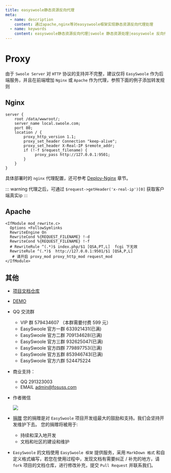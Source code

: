 ```yaml
---
title: easyswoole静态资源反向代理
meta:
  - name: description
    content: 通过apache,nginx等对easyswoole框架实现静态资源反向代理处理
  - name: keywords
    content: easyswoole静态资源反向代理|swoole 静态资源处理|easyswoole 反向代理|swoole 反向代理
---
```

# Proxy
由于 `Swoole Server` 对 `HTTP` 协议的支持并不完整，建议仅将 `EasySwoole` 作为后端服务，并且在前端增加 `Nginx` 或 `Apache` 作为代理，参照下面的例子添加转发规则


## Nginx
```
server {
    root /data/wwwroot/;
    server_name local.swoole.com;
    port 80;
    location / {
        proxy_http_version 1.1;
        proxy_set_header Connection "keep-alive";
        proxy_set_header X-Real-IP $remote_addr;
        if (!-f $request_filename) {
             proxy_pass http://127.0.0.1:9501;
        }
    }
}
```

具体部署时的 `nginx` 代理配置，还可参考 [Deploy-Nginx](/Deploy/nginx.md) 章节。

::: warning 
 代理之后，可通过 `$request->getHeader('x-real-ip')[0]` 获取客户端真实ip 
:::

## Apache

```
<IfModule mod_rewrite.c>
  Options +FollowSymlinks
  RewriteEngine On
  RewriteCond %{REQUEST_FILENAME} !-d
  RewriteCond %{REQUEST_FILENAME} !-f
  # RewriteRule ^(.*)$ index.php/$1 [QSA,PT,L]  fcgi 下无效
  RewriteRule ^(.*)$  http://127.0.0.1:9501/$1 [QSA,P,L]
   # 请开启 proxy_mod proxy_http_mod request_mod
</IfModule>
```

## 其他

- [项目文档仓库](https://github.com/easy-swoole/doc-3.7)

- [DEMO](https://github.com/easy-swoole/demo)

- QQ 交流群
    - VIP 群 579434607 （本群需要付费 599 元）
    - EasySwoole 官方一群 633921431(已满)
    - EasySwoole 官方二群 709134628(已满)
    - EasySwoole 官方三群 932625047(已满)
    - EasySwoole 官方四群 779897753(已满)
    - EasySwoole 官方五群 853946743(已满)
    - EasySwoole 官方六群 524475224
    
- 商业支持：
    - QQ 291323003
    - EMAIL admin@fosuss.com
        
- 作者微信

  ![](/Images/Passage/authWx.png)
    
- [捐赠](/Preface/donate.md) 您的捐赠是对 `EasySwoole` 项目开发组最大的鼓励和支持。我们会坚持开发维护下去。 您的捐赠将被用于:
        
  - 持续和深入地开发
  - 文档和社区的建设和维护
  
- `EasySwoole` 的文档使用 `EasySwoole 框架` 提供服务，采用 `MarkDown 格式` 和自定义格式编写，若您在使用过程中，发现文档有需要纠正 / 补充的地方，请 `fork` 项目的文档仓库，进行修改补充，提交 `Pull Request` 并联系我们。

